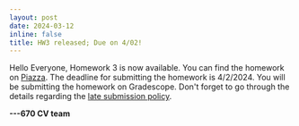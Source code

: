 ```yaml
---
layout: post
date: 2024-03-12
inline: false
title: HW3 released; Due on 4/02!
---
```


Hello Everyone,
Homework 3 is now available. You can find the homework on [Piazza](https://piazza.com/umass/spring2024/compsci670/resources). The deadline for submitting the homework is 4/2/2024. You will be submitting the homework on Gradescope. Don't forget to go through the details regarding the [late submission policy](https://cvl-umass.github.io/compsci670-spring-2024/logistics/#homework-assignments).

**---670 CV team**
